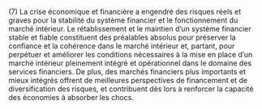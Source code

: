 (7) La crise économique et financière a engendré des risques réels et graves pour la stabilité du système financier et le fonctionnement du marché intérieur. Le rétablissement et le maintien d’un système financier stable et fiable constituent des préalables absolus pour préserver la confiance et la cohérence dans le marché intérieur et, partant, pour perpétuer et améliorer les conditions nécessaires à la mise en place d’un marché intérieur pleinement intégré et opérationnel dans le domaine des services financiers. De plus, des marchés financiers plus importants et mieux intégrés offrent de meilleures perspectives de financement et de diversification des risques, et contribuent dès lors à renforcer la capacité des économies à absorber les chocs.